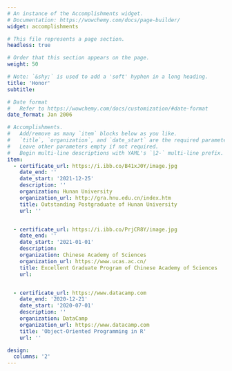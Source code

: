 ```yaml
---
# An instance of the Accomplishments widget.
# Documentation: https://wowchemy.com/docs/page-builder/
widget: accomplishments

# This file represents a page section.
headless: true

# Order that this section appears on the page.
weight: 50

# Note: `&shy;` is used to add a 'soft' hyphen in a long heading.
title: 'Honor'
subtitle:

# Date format
#   Refer to https://wowchemy.com/docs/customization/#date-format
date_format: Jan 2006

# Accomplishments.
#   Add/remove as many `item` blocks below as you like.
#   `title`, `organization`, and `date_start` are the required parameters.
#   Leave other parameters empty if not required.
#   Begin multi-line descriptions with YAML's `|2-` multi-line prefix.
item:
  - certificate_url: https://i.ibb.co/B41xJ0Y/image.jpg
    date_end: ''
    date_start: '2021-12-25'
    description: ''
    organization: Hunan University
    organization_url: http://gra.hnu.edu.cn/index.htm
    title: Outstanding Postgraduate of Hunan University
    url: ''


  - certificate_url: https://i.ibb.co/PrjCR8Y/image.jpg
    date_end: ''
    date_start: '2021-01-01'
    description: 
    organization: Chinese Academy of Sciences
    organization_url: https://www.ucas.ac.cn/
    title: Excellent Graduate Program of Chinese Academy of Sciences
    url: 


  - certificate_url: https://www.datacamp.com
    date_end: '2020-12-21'
    date_start: '2020-07-01'
    description: ''
    organization: DataCamp
    organization_url: https://www.datacamp.com
    title: 'Object-Oriented Programming in R'
    url: ''

design:
  columns: '2'
---
```

